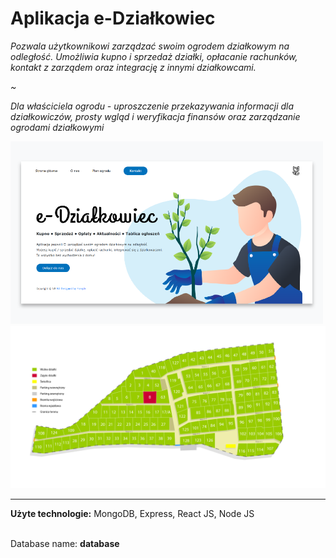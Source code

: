 <h1>Aplikacja e-Działkowiec</h1> 
 <em> 

<p>Pozwala użytkownikowi zarządzać swoim ogrodem działkowym na odległość. Umożliwia kupno i sprzedaż działki, opłacanie rachunków, kontakt z zarządem oraz integrację z innymi działkowcami. </p>
~
<p>Dla właściciela ogrodu - uproszczenie przekazywania informacji dla działkowiczów, prosty wgląd i weryfikacja finansów oraz zarządzanie ogrodami działkowymi
 </p></em> 
 <img src="screen.png" width="500">
 <img src="map.png" width="1000">
 
 <hr>
 
<b>Użyte technologie:</b> MongoDB, Express, React JS, Node JS

<br>
Database name:
<b>database</b>
  

